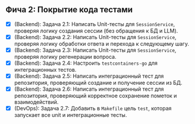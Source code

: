 ## Фича 2: Покрытие кода тестами

- [x] (Backend): Задача 2.1: Написать Unit-тесты для `SessionService`, проверяя логику создания сессии (без обращения к БД и LLM).
- [x] (Backend): Задача 2.2: Написать Unit-тесты для `SessionService`, проверяя логику обработки ответа и перехода к следующему шагу.
- [x] (Backend): Задача 2.3: Написать Unit-тесты для `SessionService`, проверяя логику регенерации вопроса.
- [x] (Backend): Задача 2.4: Настроить `testcontainers-go` для интеграционных тестов.
- [x] (Backend): Задача 2.5: Написать интеграционный тест для репозитория, проверяющий создание и получение сессии из БД.
- [x] (Backend): Задача 2.6: Написать интеграционный тест для репозитория, проверяющий корректное сохранение пометок и взаимодействий.
- [x] (DevOps): Задача 2.7: Добавить в `Makefile` цель `test`, которая запускает все unit и интеграционные тесты.